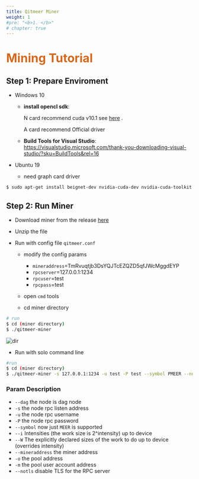 ```yaml
---
title: Qitmeer Miner
weight: 1
#pre: "<b>1. </b>"
# chapter: true
---
```


# <font color=Chocolate size=6>Mining Tutorial</font>

##  Step 1: Prepare Enviroment
- Windows 10
  
  - **install opencl sdk**:
    
    N card recommend cuda v10.1 see [here](https://developer.nvidia.com/cuda-downloads) .
    
    A card recommend Official driver
                 
  - **Build Tools for Visual Studio**:  
    https://visualstudio.microsoft.com/thank-you-downloading-visual-studio/?sku=BuildTools&rel=16

- Ubuntu 19 

   - need graph card driver
    
```bash
$ sudo apt-get install beignet-dev nvidia-cuda-dev nvidia-cuda-toolkit 
```        
 
    
## Step 2: Run Miner

- Download miner from the release [here](https://github.com/Qitmeer/qitmeer-miner/releases/tag/v0.2.4)

- Unzip the file

- Run with config file `qitmeer.conf`

    - modify the config params 
        
        - `mineraddress`=TmRvuqtjb3DsYQJTcEZQZD5qfJWcMggdEYP
        - `rpcserver`=127.0.0.1:1234
        - `rpcuser`=test
        - `rpcpass`=test      

    
    - open `cmd` tools
    
    - cd miner directory
    
```bash
# run
$ cd (miner directory)
$ ./qitmeer-miner
```
![dir](https://github.com/Qitmeer/qitmeer-docker-test/blob/master/images/miner.png)   
- Run with solo command line
    
```bash
#run 
$ cd (miner directory)
$ ./qitmeer-miner -s 127.0.0.1:1234 -u test -P test --symbol PMEER --notls -i 24 -W 256 --mineraddress RmN4SADy42FKmN8ARKieX9iHh9icptdgYNn 
```

### Param Description 
          
- `--dag` the node is dag node
- `-s` the node rpc listen address
- `-u` the node rpc username
- `-P` the node rpc password
- `--symbol` now just `MEER` is supported
- `--i` Intensities (the work size is 2^intensity) up to device
- `--W` The explicitly declared sizes of the work to do up to device (overrides intensity)
- `--mineraddress` the miner address
- `-o` the pool address
- `-m` the pool user account address
- `--notls` disable TLS for the RPC server
